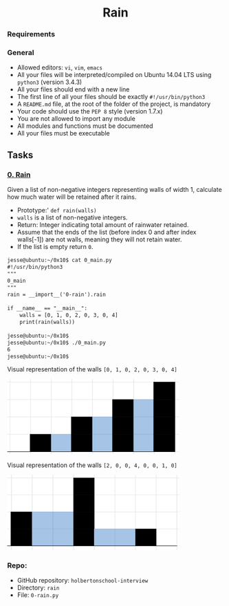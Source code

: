 <h1 align="center">Rain</h1>

### Requirements
### General

* Allowed editors: `vi`, `vim`, `emacs`
* All your files will be interpreted/compiled on Ubuntu 14.04 LTS using `python3` (version 3.4.3)
* All your files should end with a new line
* The first line of all your files should be exactly `#!/usr/bin/python3`
* A `README.md` file, at the root of the folder of the project, is mandatory
* Your code should use the `PEP 8` style (version 1.7.x)
* You are not allowed to import any module
* All modules and functions must be documented
* All your files must be executable

## Tasks

### [0. Rain](./0-rain.py)
Given a list of non-negative integers representing walls of width 1, calculate how much water will be retained after it rains.

* Prototype:' `def rain(walls)`
* `walls` is a list of non-negative integers.
* Return: Integer indicating total amount of rainwater retained.
* Assume that the ends of the list (before index 0 and after index walls[-1]) are not walls, meaning they will not retain water.
* If the list is empty return `0`.
```
jesse@ubuntu:~/0x10$ cat 0_main.py
#!/usr/bin/python3
"""
0_main
"""
rain = __import__('0-rain').rain

if __name__ == "__main__":
    walls = [0, 1, 0, 2, 0, 3, 0, 4]
    print(rain(walls))

jesse@ubuntu:~/0x10$
jesse@ubuntu:~/0x10$ ./0_main.py
6
jesse@ubuntu:~/0x10$
```
Visual representation of the walls `[0, 1, 0, 2, 0, 3, 0, 4]`

<p align="left">
	<img width="400" height="175" src="../images/rain1.png" alt="rain1">
</p>


Visual representation of the walls `[2, 0, 0, 4, 0, 0, 1, 0]`

<p align="left">
	<img width="400" height="175" src="../images/rain2.png" alt="rain2">
</p>


### Repo:

* GitHub repository: `holbertonschool-interview`
* Directory: `rain`
* File: `0-rain.py`


